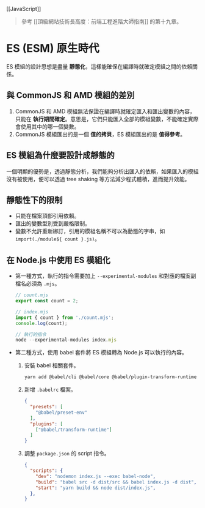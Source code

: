 [[JavaScript]]

> 參考 [[頂級網站技術長高度：前端工程進階大師指南]] 的第十九章。

# ES (ESM) 原生時代
ES 模組的設計思想是盡量 **靜態化**，這樣能確保在編譯時就確定模組之間的依賴關係。

## 與 CommonJS 和 AMD 模組的差別
1. CommonJS 和 AMD 模組無法保證在編譯時就確定匯入和匯出變數的內容，只能在 **執行期間確定**。意思是，它們只能匯入全部的模組變數，不能確定實際會使用其中的哪一個變數。
2. CommonJS 模組匯出的是一個 **值的拷貝**，ES 模組匯出的是 **值得參考**。

## ES 模組為什麼要設計成靜態的
一個明顯的優勢是，透過靜態分析，我們能夠分析出匯入的依賴，如果匯入的模組沒有被使用，便可以透過 tree shaking 等方法減少程式體積，進而提升效能。

## 靜態性下的限制
- 只能在檔案頂部引用依賴。
- 匯出的變數型別受到嚴格限制。
- 變數不允許重新綁訂，引用的模組名稱不可以為動態的字串，如 `import(./module${ count }.js)`。

## 在 Node.js 中使用 ES 模組化
- 第一種方式，執行的指令需要加上 `--experimental-modules` 和對應的檔案副檔名必須為 `.mjs`。
	```js
	// count.mjs
	export const count = 2;

	// index.mjs
	import { count } from './count.mjs';
	console.log(count);

	// 執行的指令
	node --experimental-modules index.mjs
	```

- 第二種方式，使用 babel 套件將 ES 模組轉為 Node.js 可以執行的內容。
	1. 安裝 babel 相關套件。
		```bash
		yarn add @babel/cli @babel/core @babel/plugin-transform-runtime @babel/preset-env @babel/runtime @babel/node -D
		```
	2. 新增 `.babelrc` 檔案。
		```json
		{
		  "presets": [
		    "@babel/preset-env"
		  ],
		  "plugins": [
		    ["@babel/transform-runtime"]
		  ]
		}
		```
	3. 調整 `package.json` 的 script 指令。
		```json
		{
		  "scripts": {
		    "dev": "nodemon index.js --exec babel-node",
		    "build": "babel src -d dist/src && babel index.js -d dist",
		    "start": "yarn build && node dist/index.js",
		  },
		}
		```

